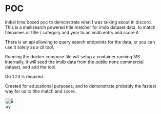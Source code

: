 # POC

Initial time boxed poc to demonstrate what I was talking about in discord.
This is a meilisearch powered title matcher for imdb dataset data, to match filenames 
or title / category and year to an imdb entry and score it.

There is an api allowing to query search endpoints for the data, or you can use it solely as a cli tool.

Running the docker compose file will setup a container running MS internally, it will seed the imdb data from the public none commercial dataset, and add the tool.

Go 1.23 is required. 

Created for educational purposes, and to demonstrate probably the fastest way for us to title match and score.



<a href='https://ko-fi.com/W7W616IBNG' target='_blank'><img height='36' style='border:0px;height:36px;' src='https://storage.ko-fi.com/cdn/kofi5.png?v=6' border='0' alt='Buy Me a Coffee at ko-fi.com' /></a>
